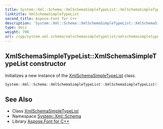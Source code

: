 ```yaml
---
title: System::Xml::Schema::XmlSchemaSimpleTypeList::XmlSchemaSimpleTypeList constructor
linktitle: XmlSchemaSimpleTypeList
second_title: Aspose.Font for C++
description: 'System::Xml::Schema::XmlSchemaSimpleTypeList::XmlSchemaSimpleTypeList constructor. Initializes a new instance of the XmlSchemaSimpleTypeList class in C++.'
type: docs
weight: 700
url: /cpp/system.xml.schema/xmlschemasimpletypelist/xmlschemasimpletypelist/
---
```

## XmlSchemaSimpleTypeList::XmlSchemaSimpleTypeList constructor


Initializes a new instance of the [XmlSchemaSimpleTypeList](../) class.

```cpp
System::Xml::Schema::XmlSchemaSimpleTypeList::XmlSchemaSimpleTypeList()
```

## See Also

* Class [XmlSchemaSimpleTypeList](../)
* Namespace [System::Xml::Schema](../../)
* Library [Aspose.Font for C++](../../../)
